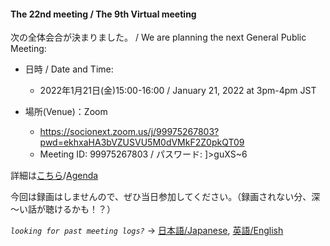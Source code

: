 #### The 22nd meeting / The 9th Virtual meeting

次の全体会合が決まりました。 / We are planning the next General Public Meeting:

- 日時 / Date and Time:
  - 2022年1月21日(金)15:00-16:00 /  January 21, 2022 at 3pm-4pm JST

- 場所(Venue)：Zoom
  - https://socionext.zoom.us/j/99975267803?pwd=ekhxaHA3bVZUSVU5M0dVMkF2Z0pkQT09
  - Meeting ID: 99975267803 / パスワード: ]>guXS~6

詳細は[こちら](https://github.com/OpenChain-Project/OpenChain-JWG/blob/master/Meeting-Materials/All-Member-Meeting/20220121/JapanWG-VirtualMtg-Agenda-20220121.pdf)/[Agenda](https://github.com/OpenChain-Project/OpenChain-JWG/blob/master/Meeting-Materials/All-Member-Meeting/20220121/JapanWG-VirtualMtg-Agenda-20220121.pdf)

今回は録画はしませんので、ぜひ当日参加してください。（録画されない分、深～い話が聴けるかも！？）

*`looking for past meeting logs?`* → [日本語/Japanese](https://openchain-project.github.io/OpenChain-JWG/meeting-minutes.html), [英語/English](https://openchain-project.github.io/OpenChain-JWG/meeting-minutes_en.html)  
